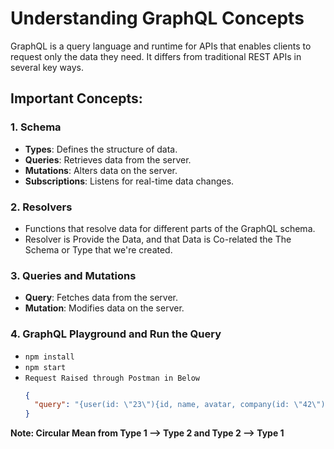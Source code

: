 # Understanding GraphQL Concepts

GraphQL is a query language and runtime for APIs that enables clients to request only the data they need. It differs from traditional REST APIs in several key ways.

## Important Concepts:

### 1. Schema

- **Types**: Defines the structure of data.
- **Queries**: Retrieves data from the server.
- **Mutations**: Alters data on the server.
- **Subscriptions**: Listens for real-time data changes.

### 2. Resolvers

- Functions that resolve data for different parts of the GraphQL schema.
- Resolver is Provide the Data, and that Data is Co-related the The Schema or Type that we're created.

### 3. Queries and Mutations

- **Query**: Fetches data from the server.
- **Mutation**: Modifies data on the server.

### 4. GraphQL Playground and Run the Query

- `npm install`
- `npm start`
- `Request Raised through Postman in Below`
  ```json
  {
    "query": "{user(id: \"23\"){id, name, avatar, company(id: \"42\"){id, title, description,user(id: \"46\"){id, name}}}}"
  }
  ```

**Note: Circular Mean from Type 1 --> Type 2 and Type 2 --> Type 1**

